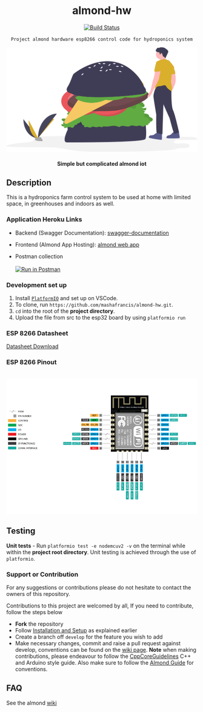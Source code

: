 <div align="center">

# almond-hw

[![Build Status](https://travis-ci.org/mashafrancis/almond-hw.svg?branch=develop)](https://travis-ci.org/mashafrancis/almond-hw)

</div>

<div align="center">

    Project almond hardware esp8266 control code for hydroponics system

  [![Almond](../public/img/readme2.svg)](https://almond.com)

  #### Simple but complicated almond iot

</div>

## Description
This is a hydroponics farm control system to be used at home with limited space, in greenhouses and indoors as well.

### Application Heroku Links

-   Backend (Swagger Documentation):
    [swagger-documentation](https://almond-re-staging.herokuapp.com/)

-   Frontend (Almond App Hosting):
    [almond web app](https://almond-re-staging.herokuapp.com/)

-   Postman collection
    <br />
    <br />
    [![Run in Postman](https://run.pstmn.io/button.svg)](https://app.getpostman.com/run-collection/f9f0f4ab064818fbf641)

### Development set up
1. Install [`PlatformIO`](https://docs.platformio.org/en/latest/ide/vscode.html#ide-vscode) and set up on VSCode.
2. To clone, run `https://github.com/mashafrancis/almond-hw.git`.
3. `cd` into the root of the **project directory**.
4. Upload the file from src to the esp32 board by using `platformio run`

### ESP 8266 Datasheet
[Datasheet Download](https://circuits4you.com/wp-content/uploads/2018/12/esp32-wroom-32_datasheet_en.pdf)

### ESP 8266 Pinout
<br />
<img width="1440" alt="almond-screenshot" src="../public/img/ESP8266_12X.jpg">
<br />


## Testing

**Unit tests** - Run `platformio test -e nodemcuv2 -v` on the terminal while within the **project root directory**. Unit testing is achieved through the use of `platformio`.

### Support or Contribution

For any suggestions or contributions please do not hesitate to contact the owners of this repository.

Contributions to this project are welcomed by all, If you need to contribute, follow the steps below

- **Fork** the repository
- Follow [Installation and Setup](#installation) as explained earlier
- Create a branch off `develop` for the feature you wish to add
- Make necessary changes, commit and raise a pull request against develop, conventions can be found on the [wiki page](https://github.com/mashafrancis/almond-hw/wiki).
  **Note** when making contributions, please endeavour to follow the [CppCoreGuidelines](https://github.com/isocpp/CppCoreGuidelines/blob/master/CppCoreGuidelines.md) C++ and Arduino style guide. Also make sure to follow the [Almond Guide](https://github.com/mashafrancis/almond-hw/wiki) for conventions.

## FAQ
See the almond [wiki](https://github.com/mashafrancis/almond-hw/wiki)

